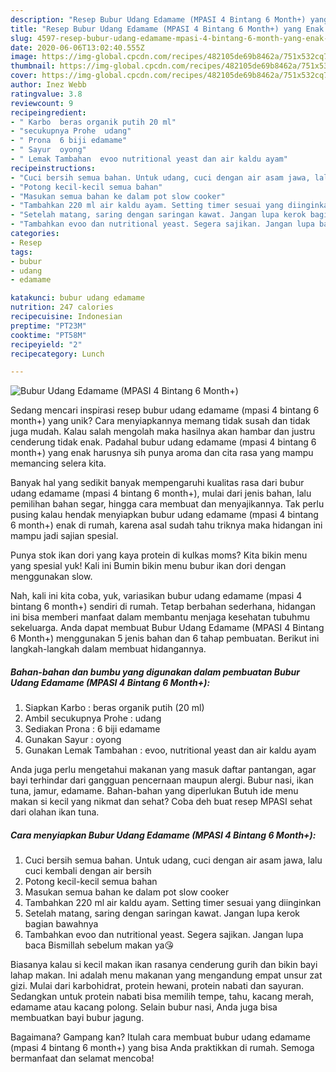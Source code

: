```yaml
---
description: "Resep Bubur Udang Edamame (MPASI 4 Bintang 6 Month+) yang Enak Banget"
title: "Resep Bubur Udang Edamame (MPASI 4 Bintang 6 Month+) yang Enak Banget"
slug: 4597-resep-bubur-udang-edamame-mpasi-4-bintang-6-month-yang-enak-banget
date: 2020-06-06T13:02:40.555Z
image: https://img-global.cpcdn.com/recipes/482105de69b8462a/751x532cq70/bubur-udang-edamame-mpasi-4-bintang-6-month-foto-resep-utama.jpg
thumbnail: https://img-global.cpcdn.com/recipes/482105de69b8462a/751x532cq70/bubur-udang-edamame-mpasi-4-bintang-6-month-foto-resep-utama.jpg
cover: https://img-global.cpcdn.com/recipes/482105de69b8462a/751x532cq70/bubur-udang-edamame-mpasi-4-bintang-6-month-foto-resep-utama.jpg
author: Inez Webb
ratingvalue: 3.8
reviewcount: 9
recipeingredient:
- " Karbo  beras organik putih 20 ml"
- "secukupnya Prohe  udang"
- " Prona  6 biji edamame"
- " Sayur  oyong"
- " Lemak Tambahan  evoo nutritional yeast dan air kaldu ayam"
recipeinstructions:
- "Cuci bersih semua bahan. Untuk udang, cuci dengan air asam jawa, lalu cuci kembali dengan air bersih"
- "Potong kecil-kecil semua bahan"
- "Masukan semua bahan ke dalam pot slow cooker"
- "Tambahkan 220 ml air kaldu ayam. Setting timer sesuai yang diinginkan"
- "Setelah matang, saring dengan saringan kawat. Jangan lupa kerok bagian bawahnya"
- "Tambahkan evoo dan nutritional yeast. Segera sajikan. Jangan lupa baca Bismillah sebelum makan ya😘"
categories:
- Resep
tags:
- bubur
- udang
- edamame

katakunci: bubur udang edamame 
nutrition: 247 calories
recipecuisine: Indonesian
preptime: "PT23M"
cooktime: "PT58M"
recipeyield: "2"
recipecategory: Lunch

---
```



![Bubur Udang Edamame (MPASI 4 Bintang 6 Month+)](https://img-global.cpcdn.com/recipes/482105de69b8462a/751x532cq70/bubur-udang-edamame-mpasi-4-bintang-6-month-foto-resep-utama.jpg)

Sedang mencari inspirasi resep bubur udang edamame (mpasi 4 bintang 6 month+) yang unik? Cara menyiapkannya memang tidak susah dan tidak juga mudah. Kalau salah mengolah maka hasilnya akan hambar dan justru cenderung tidak enak. Padahal bubur udang edamame (mpasi 4 bintang 6 month+) yang enak harusnya sih punya aroma dan cita rasa yang mampu memancing selera kita.

Banyak hal yang sedikit banyak mempengaruhi kualitas rasa dari bubur udang edamame (mpasi 4 bintang 6 month+), mulai dari jenis bahan, lalu pemilihan bahan segar, hingga cara membuat dan menyajikannya. Tak perlu pusing kalau hendak menyiapkan bubur udang edamame (mpasi 4 bintang 6 month+) enak di rumah, karena asal sudah tahu triknya maka hidangan ini mampu jadi sajian spesial.

Punya stok ikan dori yang kaya protein di kulkas moms? Kita bikin menu yang spesial yuk! Kali ini Bumin bikin menu bubur ikan dori dengan menggunakan slow.


Nah, kali ini kita coba, yuk, variasikan bubur udang edamame (mpasi 4 bintang 6 month+) sendiri di rumah. Tetap berbahan sederhana, hidangan ini bisa memberi manfaat dalam membantu menjaga kesehatan tubuhmu sekeluarga. Anda dapat membuat Bubur Udang Edamame (MPASI 4 Bintang 6 Month+) menggunakan 5 jenis bahan dan 6 tahap pembuatan. Berikut ini langkah-langkah dalam membuat hidangannya.

<!--inarticleads1-->

##### Bahan-bahan dan bumbu yang digunakan dalam pembuatan Bubur Udang Edamame (MPASI 4 Bintang 6 Month+):

1. Siapkan  Karbo : beras organik putih (20 ml)
1. Ambil secukupnya Prohe : udang
1. Sediakan  Prona : 6 biji edamame
1. Gunakan  Sayur : oyong
1. Gunakan  Lemak Tambahan : evoo, nutritional yeast dan air kaldu ayam


Anda juga perlu mengetahui makanan yang masuk daftar pantangan, agar bayi terhindar dari gangguan pencernaan maupun alergi. Bubur nasi, ikan tuna, jamur, edamame. Bahan-bahan yang diperlukan Butuh ide menu makan si kecil yang nikmat dan sehat? Coba deh buat resep MPASI sehat dari olahan ikan tuna. 

<!--inarticleads2-->

##### Cara menyiapkan Bubur Udang Edamame (MPASI 4 Bintang 6 Month+):

1. Cuci bersih semua bahan. Untuk udang, cuci dengan air asam jawa, lalu cuci kembali dengan air bersih
1. Potong kecil-kecil semua bahan
1. Masukan semua bahan ke dalam pot slow cooker
1. Tambahkan 220 ml air kaldu ayam. Setting timer sesuai yang diinginkan
1. Setelah matang, saring dengan saringan kawat. Jangan lupa kerok bagian bawahnya
1. Tambahkan evoo dan nutritional yeast. Segera sajikan. Jangan lupa baca Bismillah sebelum makan ya😘


Biasanya kalau si kecil makan ikan rasanya cenderung gurih dan bikin bayi lahap makan. Ini adalah menu makanan yang mengandung empat unsur zat gizi. Mulai dari karbohidrat, protein hewani, protein nabati dan sayuran. Sedangkan untuk protein nabati bisa memilih tempe, tahu, kacang merah, edamame atau kacang polong. Selain bubur nasi, Anda juga bisa membuatkan bayi bubur jagung. 

Bagaimana? Gampang kan? Itulah cara membuat bubur udang edamame (mpasi 4 bintang 6 month+) yang bisa Anda praktikkan di rumah. Semoga bermanfaat dan selamat mencoba!
